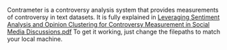 Contrameter is a controversy analysis system that provides measurements of controversy in text datasets.
It is fully explained in [Leveraging Sentiment Analysis and Opinion Clustering for Controversy Measurement in Social Media Discussions.pdf](https://github.com/user-attachments/files/19888219/Leveraging.Sentiment.Analysis.and.Opinion.Clustering.for.Controversy.Measurement.in.Social.Media.Discussions.pdf)
To get it working, just change the filepaths to match your local machine.
